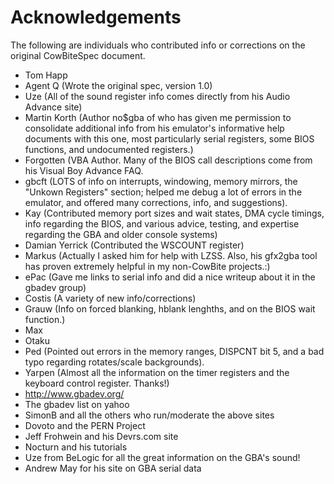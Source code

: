 # Acknowledgements

The following are individuals who contributed info or corrections on the original CowBiteSpec document.

- Tom Happ
- Agent Q (Wrote the original spec, version 1.0)
- Uze (All of the sound register info comes directly from his Audio Advance site)
- Martin Korth (Author no$gba of who has given me permission to consolidate additional info from his emulator's informative help documents with this one, most particularly serial registers, some BIOS functions, and undocumented registers.)
- Forgotten (VBA Author. Many of the BIOS call descriptions come from his Visual Boy Advance FAQ.
- gbcft (LOTS of info on interrupts, windowing, memory mirrors, the "Unkown Registers" section; helped me debug a lot of errors in the emulator, and offered many corrections, info, and suggestions).
- Kay (Contributed memory port sizes and wait states, DMA cycle timings, info regarding the BIOS, and various advice, testing, and expertise regarding the GBA and older console systems)
- Damian Yerrick (Contributed the WSCOUNT register)
- Markus (Actually I asked him for help with LZSS. Also, his gfx2gba tool has proven extremely helpful in my non-CowBite projects.:)
- ePac (Gave me links to serial info and did a nice writeup about it in the gbadev group)
- Costis (A variety of new info/corrections)
- Grauw (Info on forced blanking, hblank lenghths, and on the BIOS wait function.)
- Max
- Otaku
- Ped (Pointed out errors in the memory ranges, DISPCNT bit 5, and a bad typo regarding rotates/scale backgrounds).
- Yarpen (Almost all the information on the timer registers and the keyboard control register. Thanks!)
- http://www.gbadev.org/
- The gbadev list on yahoo
- SimonB and all the others who run/moderate the above sites
- Dovoto and the PERN Project
- Jeff Frohwein and his Devrs.com site
- Nocturn and his tutorials
- Uze from BeLogic for all the great information on the GBA's sound!
- Andrew May for his site on GBA serial data
